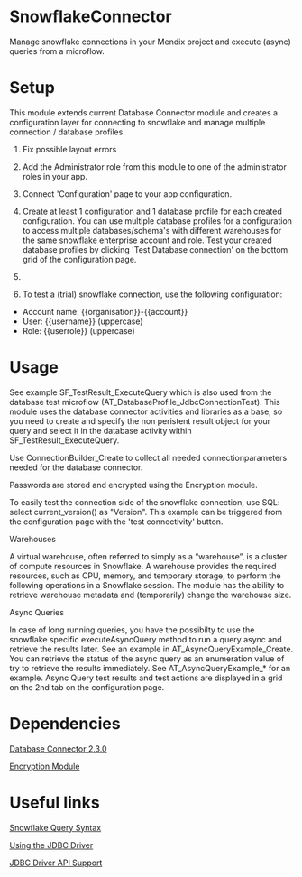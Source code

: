 # SnowflakeConnector
Manage snowflake connections in your Mendix project and execute (async) queries from a microflow.

# Setup
This module extends current Database Connector module and creates a configuration layer for connecting to snowflake and manage multiple connection / database profiles. 

1) Fix possible layout errors

2) Add the Administrator role from this module to one of the administrator roles in your app. 

3) Connect 'Configuration' page to your app configuration.

4) Create at least 1 configuration and 1 database profile for each created configuration. You can use multiple database profiles for a configuration to access multiple databases/schema's with different warehouses for the same snowflake enterprise account and role. Test your created database profiles by clicking 'Test Database connection' on the bottom grid of the configuration page.
5) 
6) To test a (trial) snowflake connection, use the following configuration: 

- Account name: {{organisation}}-{{account}}
- User: {{username}} (uppercase)
- Role: {{userrole}} (uppercase)
  
# Usage

See example SF_TestResult_ExecuteQuery which is also used from the database test microflow (AT_DatabaseProfile_JdbcConnectionTest). This module uses the database connector activities and libraries as a base, so you need to create and specify the non peristent result object for your query and select it in the database activity within SF_TestResult_ExecuteQuery.

Use ConnectionBuilder_Create to collect all needed connectionparameters needed for the database connector.

Passwords are stored and encrypted using the Encryption module.

To easily test the connection side of the snowflake connection, use SQL: select current_version() as "Version". This example can be triggered from the configuration page with the 'test connectivity' button.

Warehouses

A virtual warehouse, often referred to simply as a “warehouse”, is a cluster of compute resources in Snowflake. A warehouse provides the required resources, such as CPU, memory, and temporary storage, to perform the following operations in a Snowflake session. The module has the ability to retrieve warehouse metadata and (temporarily) change the warehouse size.

Async Queries

In case of long running queries, you have the possibilty to use the snowflake specific executeAsyncQuery method to run a query async and retrieve the results later. See an example in AT_AsyncQueryExample_Create. You can retrieve the status of the async query as an enumeration value of try to retrieve the results immediately. See AT_AsyncQueryExample_* for an example. Async Query test results and test actions are displayed in a grid on the 2nd tab on the configuration page.

# Dependencies

[Database Connector 2.3.0](https://github.com/mendix/database-connector)

[Encryption Module](https://appstore.home.mendix.com/link/app/1011/)

# Useful links

[Snowflake Query Syntax](https://docs.snowflake.com/en/sql-reference/constructs.html)

[Using the JDBC Driver](https://docs.snowflake.com/en/user-guide/jdbc-using.html)

[JDBC Driver API Support](https://docs.snowflake.com/en/user-guide/jdbc-api.html)

